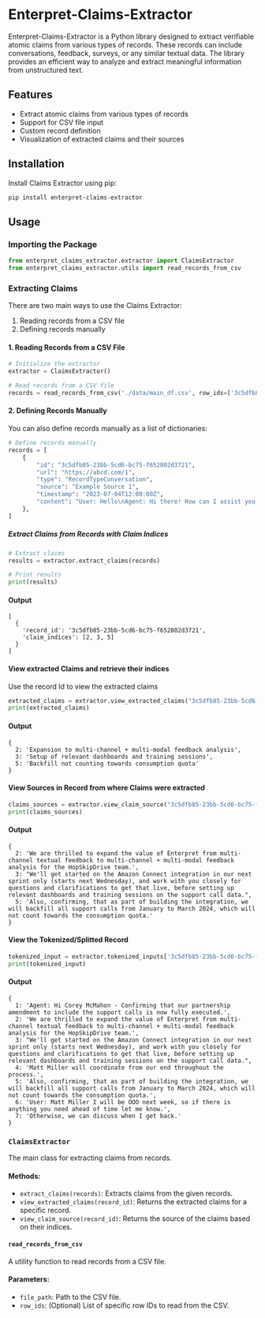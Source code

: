 # Enterpret-Claims-Extractor

Enterpret-Claims-Extractor is a  Python library designed to extract verifiable atomic claims from various types of records. These records can include conversations, feedback, surveys, or any similar textual data. The library provides an efficient way to analyze and extract meaningful information from unstructured text.

## Features

- Extract atomic claims from various types of records
- Support for CSV file input
- Custom record definition
- Visualization of extracted claims and their sources

## Installation

Install Claims Extractor using pip:

```sh
pip install enterpret-claims-extractor
```

## Usage

### Importing the Package

```python
from enterpret_claims_extractor.extractor import ClaimsExtractor
from enterpret_claims_extractor.utils import read_records_from_csv
```

### Extracting Claims

There are two main ways to use the Claims Extractor:

1. Reading records from a CSV file
2. Defining records manually

#### 1. Reading Records from a CSV File

```python
# Initialize the extractor
extractor = ClaimsExtractor()

# Read records from a CSV file
records = read_records_from_csv('./data/main_df.csv', row_ids=['3c5dfb85-23bb-5cd6-bc75-f652802d3721'])
```

#### 2. Defining Records Manually

You can also define records manually as a list of dictionaries:

```python
# Define records manually
records = [
    {
        "id": "3c5dfb85-23bb-5cd6-bc75-f652802d3721",
        "url": "https://abcd.com/1",
        "type": "RecordTypeConversation",
        "source": "Example Source 1",
        "timestamp": "2023-07-04T12:00:00Z",
        "content": "User: Hello\nAgent: Hi there! How can I assist you today?\nUser: I'm having trouble with my order.\nAgent: I'm sorry to hear that. Can you provide me with your order number?"
    },
]
```

##### Extract Claims from Records with Claim Indices

```python
# Extract claims
results = extractor.extract_claims(records)

# Print results
print(results)
```

#### Output

```
[
  {
    'record_id': '3c5dfb85-23bb-5cd6-bc75-f652802d3721',
    'claim_indices': [2, 3, 5]
  }
]
```

#### View extracted Claims and retrieve their indices

Use the record Id to view the extracted claims

```python
extracted_claims = extractor.view_extracted_claims("3c5dfb85-23bb-5cd6-bc75-f652802d3721")
print(extracted_claims)
```

#### Output

```
{
  2: 'Expansion to multi-channel + multi-modal feedback analysis',
  3: 'Setup of relevant dashboards and training sessions',
  5: 'Backfill not counting towards consumption quota'
}
```

#### View Sources in Record from where Claims were extracted

```python
claims_sources = extractor.view_claim_source("3c5dfb85-23bb-5cd6-bc75-f652802d3721")
print(claims_sources)
```

#### Output

```
{
  2: 'We are thrilled to expand the value of Enterpret from multi-channel textual feedback to multi-channel + multi-modal feedback analysis for the HopSkipDrive team.',
  3: "We'll get started on the Amazon Connect integration in our next sprint only (starts next Wednesday), and work with you closely for questions and clarifications to get that live, before setting up relevant dashboards and training sessions on the support call data.",
  5: 'Also, confirming, that as part of building the integration, we will backfill all support calls from January to March 2024, which will not count towards the consumption quota.'
}
```

#### View the Tokenized/Splitted Record

```python
tokenized_input = extractor.tokenized_inputs['3c5dfb85-23bb-5cd6-bc75-f652802d3721']
print(tokenized_input)
```

#### Output
```
{
  1: 'Agent: Hi Corey McMahon - Confirming that our partnership amendment to include the support calls is now fully executed.',
  2: 'We are thrilled to expand the value of Enterpret from multi-channel textual feedback to multi-channel + multi-modal feedback analysis for the HopSkipDrive team.',
  3: "We'll get started on the Amazon Connect integration in our next sprint only (starts next Wednesday), and work with you closely for questions and clarifications to get that live, before setting up relevant dashboards and training sessions on the support call data.",
  4: 'Matt Miller will coordinate from our end throughout the process.',
  5: 'Also, confirming, that as part of building the integration, we will backfill all support calls from January to March 2024, which will not count towards the consumption quota.',
  6: 'User: Matt Miller I will be OOO next week, so if there is anything you need ahead of time let me know.',
  7: 'Otherwise, we can discuss when I get back.'
}
```

### `ClaimsExtractor`

The main class for extracting claims from records.

#### Methods:

- `extract_claims(records)`: Extracts claims from the given records.
- `view_extracted_claims(record_id)`: Returns the extracted claims for a specific record.
- `view_claim_source(record_id)`: Returns the source of the claims based on their indices.

#### `read_records_from_csv`

A utility function to read records from a CSV file.

#### Parameters:

- `file_path`: Path to the CSV file.
- `row_ids`: (Optional) List of specific row IDs to read from the CSV.
